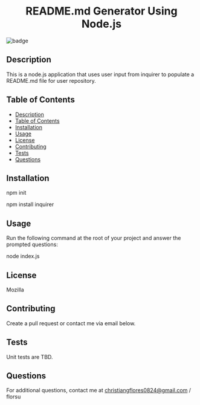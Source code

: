 <h1 align="center">README.md Generator Using Node.js</h1>

  ![badge](https://img.shields.io/badge/license-Mozilla-brightgreen)<br />

<a name="description"></a>
## Description
This is a node.js application that uses user input from inquirer to populate a README.md file for user repository.

<a name="toc"></a>
## Table of Contents
- [Description](#description)
- [Table of Contents](#toc)
- [Installation](#installation)  
- [Usage](#usage)
- [License](#license)  
- [Contributing](#contributing)  
- [Tests](#tests)
- [Questions](#questions)  

<a name="installation"></a>
## Installation
npm init

npm install inquirer

<a name="usage"></a>
## Usage
Run the following command at the root of your project and answer the prompted questions:

node index.js

<a name="license"></a>
## License
Mozilla

<a name="contributing"></a>
## Contributing
Create a pull request or contact me via email below. 

<a name="tests"></a>
## Tests
Unit tests are TBD.

<a name="questions"></a>
## Questions
 For additional questions, contact me at christiangflores0824@gmail.com / florsu
